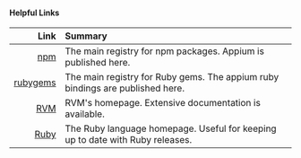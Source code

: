 #### Helpful Links

Link | Summary
  --:|:--
[npm][npm]           | The main registry for npm packages. Appium is published here.
[rubygems][rubygems] | The main registry for Ruby gems. The appium ruby bindings are published here.
[RVM][rvm]           | RVM's homepage. Extensive documentation is available.
[Ruby][ruby]         | The Ruby language homepage. Useful for keeping up to date with Ruby releases.

[npm]:      https://www.npmjs.org/
[rubygems]: http://rubygems.org/
[rvm]:      http://rvm.io/
[ruby]:     https://www.ruby-lang.org/en/